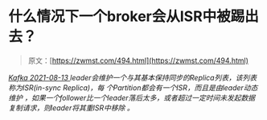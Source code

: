 <!--yml
category: 未分类
date: 0001-01-01 00:00:00
--->

# 什么情况下一个broker会从ISR中被踢出去？

> 原文：[https://zwmst.com/494.html](https://zwmst.com/494.html)

   [ *Kafka* ](https://zwmst.com/kafka)*[ <time datetime="2021-08-14T06:56:56+08:00"> 2021-08-13 </time> ](https://zwmst.com/494.html)  leader会维护一个与其基本保持同步的Replica列表，该列表称为ISR(in-sync Replica)，每 个Partition都会有一个ISR，而且是由leader动态维护 ，如果一个follower比一个leader落后太多，或者超过一定时间未发起数据复制请求，则leader将其重ISR中移除 。*
